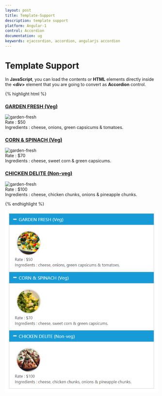 ```yaml
---
layout: post
title: Template-Support
description: template support
platform: Angular-1
control: Accordion 
documentation: ug
keywords: ejaccordion, accordion, angularjs accordion
---
```


# Template Support

In **JavaScript**, you can load the contents or **HTML** elements directly inside the **&lt;div&gt;** element that you are going to convert as **Accordion** control.

{% highlight html %}

<div id="pizzaMenu" style="width: 500px" ej-accordion e-enablemultipleopen="true">
    <h3>
        <a href="#">GARDEN FRESH (Veg)</a>
    </h3>
    <div>
        <img src="../content/accordion/garden-veggie.png" alt="garden-fresh" />
        <div class="ingredients">
            Rate    : $50
            <br />
            Ingredients : cheese, onions, green capsicums & tomatoes.
        </div>
    </div>
    <h3>
        <a href="#">CORN & SPINACH (Veg)</a>
    </h3>
    <div>
        <img src="../content/accordion/corn-and-spinach-05.png" alt="garden-fresh" />
        <div class="ingredients">
            Rate    : $70
            <br />
            Ingredients : cheese, sweet corn & green capsicums.
        </div>
    </div>
    <h3>
        <a href="#">CHICKEN DELITE (Non-veg)</a>
    </h3>
    <div>
        <img src="../content/accordion/chicken-delite.png" alt="garden-fresh" />
        <div class="ingredients">
            Rate    : $100
            <br />
            Ingredients : cheese, chicken chunks, onions & pineapple chunks.
        </div>
    </div>
</div>


{% endhighlight %}

![](Template-Support_images/Template-Support_img1.png)
